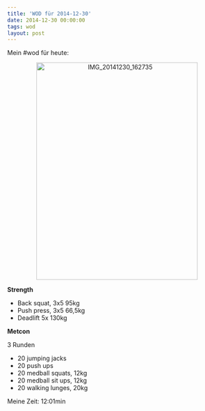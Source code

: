 ```yaml
---
title: 'WOD für 2014-12-30'
date: 2014-12-30 00:00:00 
tags: wod
layout: post
---
```

Mein #wod für heute:

<center><a href="https://www.flickr.com/photos/cringe/15967740889" title="IMG_20141230_162735 by Carsten Ringe, on Flickr"><img src="https://farm8.staticflickr.com/7532/15967740889_79662942cd.jpg" width="371" height="500" alt="IMG_20141230_162735"></a></center>

**Strength**

* Back squat, 3x5 95kg
* Push press, 3x5 66,5kg
* Deadlift 5x 130kg

**Metcon**

3 Runden

* 20 jumping jacks
* 20 push ups
* 20 medball squats, 12kg
* 20 medball sit ups, 12kg
* 20 walking lunges, 20kg

Meine Zeit: 12:01min

